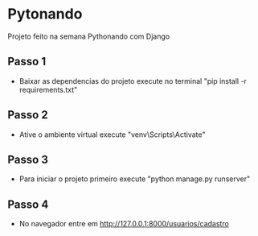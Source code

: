 # Pytonando
Projeto feito na semana Pythonando com Django
## Passo 1 
- Baixar as dependencias do projeto execute no terminal "pip install -r requirements.txt"
## Passo 2 
- Ative o ambiente virtual execute "venv\Scripts\Activate"
## Passo 3
- Para iniciar o projeto primeiro execute "python manage.py runserver"
## Passo 4 
- No navegador entre em http://127.0.0.1:8000/usuarios/cadastro

